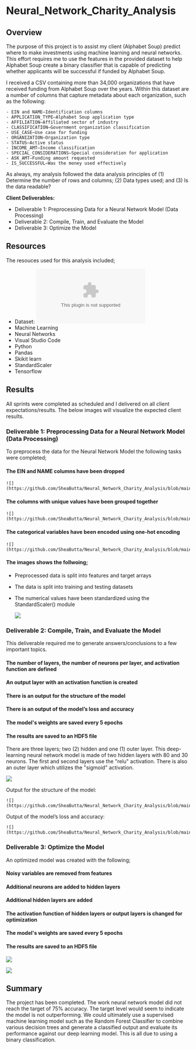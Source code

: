 # Neural_Network_Charity_Analysis

## Overview 
The purpose of this project is to assist my client (Alphabet Soup) predict where to make investments using machine learning and neural networks.  This effort requires me to use the features in the provided dataset to help Alphabet Soup create a binary classifier that is capable of predicting whether applicants will be successful if funded by Alphabet Soup.


I received a CSV containing more than 34,000 organizations that have received funding from Alphabet Soup over the years. Within this dataset are a number of columns that capture metadata about each organization, such as the following:

    - EIN and NAME—Identification columns
    - APPLICATION_TYPE—Alphabet Soup application type
    - AFFILIATION—Affiliated sector of industry
    - CLASSIFICATION—Government organization classification
    - USE_CASE—Use case for funding
    - ORGANIZATION—Organization type
    - STATUS—Active status
    - INCOME_AMT—Income classification
    - SPECIAL_CONSIDERATIONS—Special consideration for application
    - ASK_AMT—Funding amount requested
    - IS_SUCCESSFUL—Was the money used effectively

As always, my analysis followed the data analysis principles of (1) Determine the number of rows and columns; (2) Data types used; and (3) Is the data readable?

__Client Deliverables:__
- Deliverable 1: Preprocessing Data for a Neural Network Model (Data Processing)
- Deliverable 2: Compile, Train, and Evaluate the Model
- Deliverable 3: Optimize the Model

## Resources
The resouces used for this analysis included;
- Dataset: ![Charit Dataset](https://github.com/SheaButta/Amazon_Vine_Analysis/blob/main/Images/charity_data.csv)
- Machine Learning
- Neural Networks
- Visual Studio Code
- Python
- Pandas
- Skikit learn
- StandardScaler
- Tensorflow


## Results
All sprints were completed as scheduled and I delivered on all client expectations/results. The below images will visualize the expected client results.

### Deliverable 1: Preprocessing Data for a Neural Network Model (Data Processing)

To preprocess the data for the Neural Network Model the following tasks were completed;

#### The EIN and NAME columns have been dropped

    ![](https://github.com/SheaButta/Neural_Network_Charity_Analysis/blob/main/Images/Deliv_1_dropEinName.PNG)


#### The columns with unique values have been grouped together

    ![](https://github.com/SheaButta/Neural_Network_Charity_Analysis/blob/main/Images/Deliv_1_uniqColumnsGrouping.PNG)


#### The categorical variables have been encoded using one-hot encoding

    ![](https://github.com/SheaButta/Neural_Network_Charity_Analysis/blob/main/Images/Deliv_1_uniqColumnsGrouping.PNG)


#### The images shows the follwoing;

 - Preprocessed data is split into features and target arrays
 - The data is split into training and testing datasets 
 - The numerical values have been standardized using the StandardScaler() module

    ![](https://github.com/SheaButta/Neural_Network_Charity_Analysis/blob/main/Images/Deliv_1_uniqColumnsGrouping.PNG)



### Deliverable 2: Compile, Train, and Evaluate the Model

This deliverable required me to generate answers/conclusions to a few important topics.

#### The number of layers, the number of neurons per layer, and activation function are defined
#### An output layer with an activation function is created
#### There is an output for the structure of the model
#### There is an output of the model’s loss and accuracy
#### The model's weights are saved every 5 epochs 
#### The results are saved to an HDF5 file


There are three layers; two (2) hidden and one (1) outer layer.  This deep-learning neural network model is made of two hidden layers with 80 and 30 neurons.  The first and second layers use the "relu" activation.  There is also an outer layer which  utilizes the "sigmoid" activation.

   ![](https://github.com/SheaButta/Neural_Network_Charity_Analysis/blob/main/Images/Deliv_2_Layers.PNG)

Output for the structure of the model:

    ![](https://github.com/SheaButta/Neural_Network_Charity_Analysis/blob/main/Images/Deliv_2_OutputModelStructure.PNG)


Output of the model’s loss and accuracy:

    ![](https://github.com/SheaButta/Neural_Network_Charity_Analysis/blob/main/Images/Deliv_2_ModelLossAccuracy.PNG)


### Deliverable 3: Optimize the Model

An optimized model was created with the following;

#### Noisy variables are removed from features
#### Additional neurons are added to hidden layers
#### Additional hidden layers are added
#### The activation function of hidden layers or output layers is changed for optimization
#### The model's weights are saved every 5 epochs
#### The results are saved to an HDF5 file

   
   ![](https://github.com/SheaButta/Neural_Network_Charity_Analysis/blob/main/Images/Deliv_3_OptimizedLayers.PNG)

   ![](https://github.com/SheaButta/Neural_Network_Charity_Analysis/blob/main/Images/Deliv_3_OptimizedModelLossAccuracy.PNG)

  
## Summary
The project has been completed.  The work neural network model did not reach the target of 75% accuracy. The target level would seem to indicate the model is not outperforming.
We could ultimately use a supervised machine learning model such as the Random Forest Classifier to combine various decision trees and generate a classified output and evaluate its performance against our deep learning model.  This is all due to using a binary classification.
